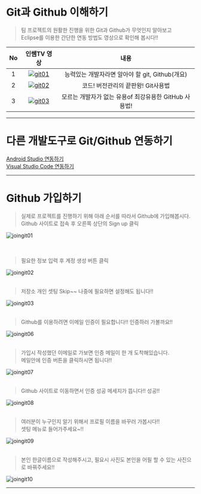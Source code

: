 # Git과 Github 이해하기

> 팀 프로젝트의 원활한 진행을 위한 Git과 Github가 무엇인지 알아보고  
> Eclipse를 이용한 간단한 연동 방법도 영상으로 확인해 봅시다!!  

|No|인쌤TV 영상|내용|
|:---:|:---:|:----:|
|1|[![git01](assets/images/git_1.webp)](https://www.youtube.com/watch?v=3eVZyCWhVKU)|능력있는 개발자라면 알아야 할 git, Github(개요)|  
|2|[![git02](assets/images/git_2.webp)](https://www.youtube.com/watch?v=8HFu9ZwslO8)|코드! 버전관리의 끝판왕! Git사용법|  
|3|[![git03](assets/images/git_3.webp)](https://www.youtube.com/watch?v=8gyquB3VNNs)|모르는 개발자가 없는 유용of 최강유용한 GitHub 사용법!|

---
# 다른 개발도구로 Git/Github 연동하기
[Android Studio 연동하기](./android.md)  
[Visual Studio Code 연동하기](./vscode.md)

---

# Github 가입하기

> 실제로 프로젝트를 진행하기 위해 아래 순서를 따라서 Github에 가입해봅시다.  
> Github 사이트로 접속 후 오른쪽 상단의 Sign up 클릭  

![joingit01](assets/images/git_join_img/01.png)  
<br><br>  

> 필요한 정보 입력 후 계정 생성 버튼 클릭  

![joingit02](assets/images/git_join_img/02.png)
<br><br>  

> 저장소 개인 셋팅 Skip~~ 나중에 필요하면 설정해도 됩니다!!  

![joingit03](assets/images/git_join_img/03.png)
<br><br>  

> Github를 이용하려면 이메일 인증이 필요합니다!! 인증하러 가볼까요!!  

![joingit06](assets/images/git_join_img/06.png)
<br><br>  

> 가입시 작성했던 이메일로 가보면 인증 메일이 한 개 도착해있습니다.  
> 메일안에 인증 버튼을 클릭하시면 됩니다!!  

![joingit07](assets/images/git_join_img/07.png)
<br><br>  

> Github 사이트로 이동하면서 인증 성공 메세지가 뜹니다!! 성공!!  

![joingit08](assets/images/git_join_img/08.png)
<br><br>  

> 여러분이 누구인지 알기 위해서 프로필 이름을 바꾸러 가봅시다!!  
> 셋팅 메뉴로 들어가주세요~!!  

![joingit09](assets/images/git_join_img/09.png)
<br><br>  

> 본인 한글이름으로 작성해주시고, 필요시 사진도 본인을 어필 할 수 있는 사진으로 바꿔주세요!!  

![joingit10](assets/images/git_join_img/10.png)

---
